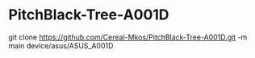 # PitchBlack-Tree-A001D
git clone https://github.com/Cereal-Mkos/PitchBlack-Tree-A001D.git -m main device/asus/ASUS_A001D
